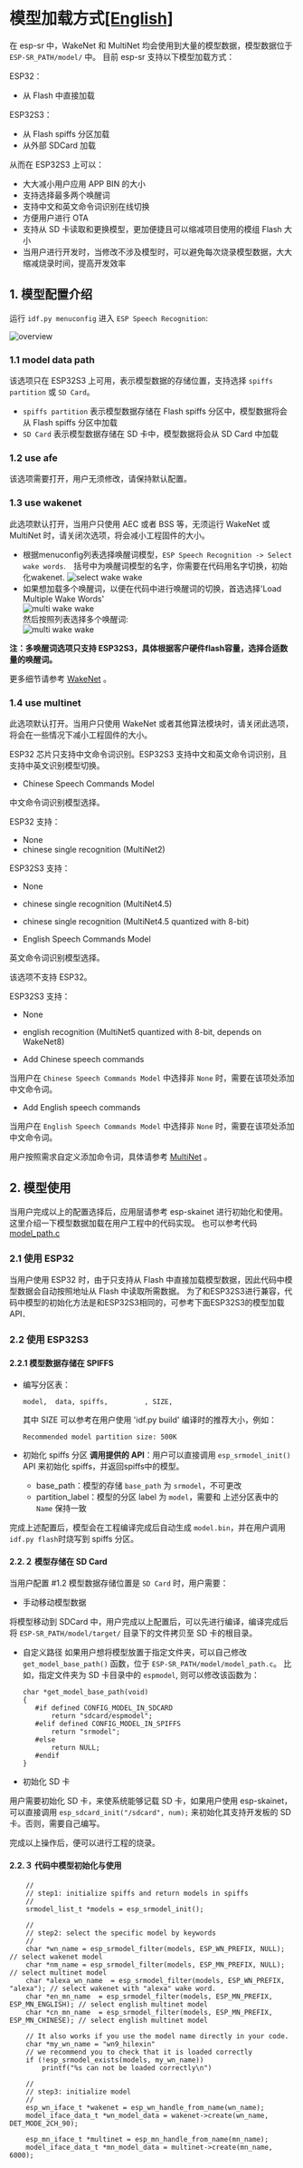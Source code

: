 # 模型加载方式[[English]](./README.md)

在 esp-sr 中，WakeNet 和 MultiNet 均会使用到大量的模型数据，模型数据位于 `ESP-SR_PATH/model/` 中。
目前 esp-sr 支持以下模型加载方式：

ESP32：

- 从 Flash 中直接加载

ESP32S3：  

- 从 Flash spiffs 分区加载
- 从外部 SDCard 加载

从而在 ESP32S3 上可以：

- 大大减小用户应用 APP BIN 的大小
- 支持选择最多两个唤醒词
- 支持中文和英文命令词识别在线切换
- 方便用户进行 OTA
- 支持从 SD 卡读取和更换模型，更加便捷且可以缩减项目使用的模组 Flash 大小
- 当用户进行开发时，当修改不涉及模型时，可以避免每次烧录模型数据，大大缩减烧录时间，提高开发效率

## 1. 模型配置介绍

运行 `idf.py menuconfig` 进入 `ESP Speech Recognition`:

![overview](../../.static/model-1.png)

### 1.1 model data path

该选项只在 ESP32S3 上可用，表示模型数据的存储位置，支持选择 `spiffs partition` 或 `SD Card`。

- `spiffs partition` 表示模型数据存储在 Flash spiffs 分区中，模型数据将会从 Flash spiffs 分区中加载
- `SD Card` 表示模型数据存储在 SD 卡中，模型数据将会从 SD Card 中加载

### 1.2 use afe

该选项需要打开，用户无须修改，请保持默认配置。

### 1.3 use wakenet

此选项默认打开，当用户只使用 AEC 或者 BSS 等，无须运行 WakeNet 或 MultiNet 时，请关闭次选项，将会减小工程固件的大小。
- 根据menuconfig列表选择唤醒词模型，`ESP Speech Recognition -> Select wake words`.　括号中为唤醒词模型的名字，你需要在代码用名字切换，初始化wakenet. 
![select wake wake](../../.static/wn_menu1.png)  
- 如果想加载多个唤醒词，以便在代码中进行唤醒词的切换，首选选择'Load Multiple Wake Words'  
![multi wake wake](../../.static/wn_menu2.png)  
然后按照列表选择多个唤醒词:  
![multi wake wake](../../.static/wn_menu3.png)
  
 **注：多唤醒词选项只支持 ESP32S3，具体根据客户硬件flash容量，选择合适数量的唤醒词。**

更多细节请参考 [WakeNet](../wake_word_engine/README.md) 。
 
### 1.4 use multinet

此选项默认打开。当用户只使用 WakeNet 或者其他算法模块时，请关闭此选项，将会在一些情况下减小工程固件的大小。

ESP32 芯片只支持中文命令词识别。ESP32S3 支持中文和英文命令词识别，且支持中英文识别模型切换。

- Chinese Speech Commands Model

 中文命令词识别模型选择。  
 
 ESP32 支持：
 
 - None
 - chinese single recognition (MultiNet2)
 
 ESP32S3 支持：
 
 - None
 - chinese single recognition (MultiNet4.5)
 - chinese single recognition (MultiNet4.5 quantized with 8-bit)


- English Speech Commands Model

 英文命令词识别模型选择。  
 
 该选项不支持 ESP32。
 
 ESP32S3 支持：
 
 - None
 - english recognition (MultiNet5 quantized with 8-bit, depends on WakeNet8)


- Add Chinese speech commands

 当用户在 `Chinese Speech Commands Model` 中选择非 `None` 时，需要在该项处添加中文命令词。
 

- Add English speech commands

 当用户在 `English Speech Commands Model` 中选择非 `None` 时，需要在该项处添加中文命令词。

用户按照需求自定义添加命令词，具体请参考 [MultiNet](../speech_command_recognition/README.md) 。

## 2. 模型使用

当用户完成以上的配置选择后，应用层请参考 esp-skainet 进行初始化和使用。这里介绍一下模型数据加载在用户工程中的代码实现。
也可以参考代码　[model_path.c](../../src/model_path.c)

### 2.1 使用 ESP32

当用户使用 ESP32 时，由于只支持从 Flash 中直接加载模型数据，因此代码中模型数据会自动按照地址从 Flash 中读取所需数据。
为了和ESP32S3进行兼容，代码中模型的初始化方法是和ESP32S3相同的，可参考下面ESP32S3的模型加载API．

### 2.2 使用 ESP32S3

#### 2.2.1 模型数据存储在 SPIFFS

- 编写分区表：

   ```
   model,  data, spiffs,         , SIZE,
   ```
   其中 SIZE 可以参考在用户使用 'idf.py build' 编译时的推荐大小，例如：
   
   ```
   Recommended model partition size: 500K
   ```
- 初始化 spiffs 分区
 **调用提供的 API**：用户可以直接调用 `esp_srmodel_init()` API 来初始化 spiffs，并返回spiffs中的模型。  
   - base_path：模型的存储 `base_path` 为 `srmodel`，不可更改
   - partition_label：模型的分区 label 为 `model`，需要和 上述分区表中的 `Name` 保持一致
   
完成上述配置后，模型会在工程编译完成后自动生成 `model.bin`，并在用户调用`idf.py flash`时烧写到 spiffs 分区。  


#### 2.2.２ 模型存储在 SD Card

当用户配置 #1.2 模型数据存储位置是 `SD Card` 时，用户需要：

- 手动移动模型数据

 将模型移动到 SDCard 中，用户完成以上配置后，可以先进行编译，编译完成后将 `ESP-SR_PATH/model/target/` 目录下的文件拷贝至 SD 卡的根目录。
 
- 自定义路径
 如果用户想将模型放置于指定文件夹，可以自己修改 `get_model_base_path()` 函数，位于 `ESP-SR_PATH/model/model_path.c`。
 比如，指定文件夹为 SD 卡目录中的 `espmodel`, 则可以修改该函数为：
 
     ```
     char *get_model_base_path(void)
    {
        #if defined CONFIG_MODEL_IN_SDCARD
            return "sdcard/espmodel";
        #elif defined CONFIG_MODEL_IN_SPIFFS
            return "srmodel";
        #else
            return NULL;
        #endif
    }
    ```
 
- 初始化 SD 卡

 用户需要初始化 SD 卡，来使系统能够记载 SD 卡，如果用户使用 esp-skainet，可以直接调用 `esp_sdcard_init("/sdcard", num);` 来初始化其支持开发板的 SD 卡。否则，需要自己编写。

完成以上操作后，便可以进行工程的烧录。

#### 2.2.３ 代码中模型初始化与使用
``` 
    //
    // step1: initialize spiffs and return models in spiffs
    // 
    srmodel_list_t *models = esp_srmodel_init();

    //
    // step2: select the specific model by keywords
    //
    char *wn_name = esp_srmodel_filter(models, ESP_WN_PREFIX, NULL); // select wakenet model
    char *nm_name = esp_srmodel_filter(models, ESP_MN_PREFIX, NULL); // select multinet model
    char *alexa_wn_name  = esp_srmodel_filter(models, ESP_WN_PREFIX, "alexa"); // select wakenet with "alexa" wake word.
    char *en_mn_name  = esp_srmodel_filter(models, ESP_MN_PREFIX, ESP_MN_ENGLISH); // select english multinet model
    char *cn_mn_name  = esp_srmodel_filter(models, ESP_MN_PREFIX, ESP_MN_CHINESE); // select english multinet model
    
    // It also works if you use the model name directly in your code.
    char *my_wn_name = "wn9_hilexin"  
    // we recommend you to check that it is loaded correctly
    if (!esp_srmodel_exists(models, my_wn_name))
        printf("%s can not be loaded correctly\n")

    //
    // step3: initialize model
    //
    esp_wn_iface_t *wakenet = esp_wn_handle_from_name(wn_name);
    model_iface_data_t *wn_model_data = wakenet->create(wn_name, DET_MODE_2CH_90);

    esp_mn_iface_t *multinet = esp_mn_handle_from_name(mn_name);
    model_iface_data_t *mn_model_data = multinet->create(mn_name, 6000);

```

